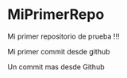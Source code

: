 # MiPrimerRepo
Mi primer repositorio de prueba !!!

Mi primer commit desde github

Un commit mas desde Github
